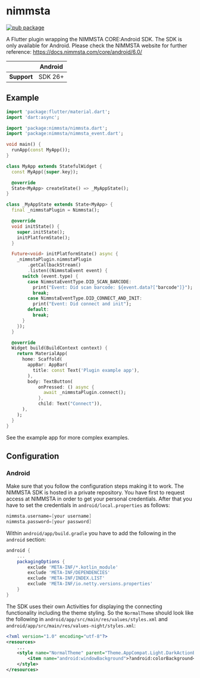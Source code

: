 <?code-excerpt path-base="example"?>

# nimmsta

[![pub package](https://img.shields.io/pub/v/nimmsta.svg)](https://pub.dev/packages/nimmsta)

A Flutter plugin wrapping the NIMMSTA CORE:Android SDK. The SDK is only available for Android. Please check the NIMMSTA
website for further reference: https://docs.nimmsta.com/core/android/6.0/

|             | Android |
|-------------|---------|
| **Support** | SDK 26+ |

## Example

<?code-excerpt "lib/basic.dart (basic-example)"?>

```dart
import 'package:flutter/material.dart';
import 'dart:async';

import 'package:nimmsta/nimmsta.dart';
import 'package:nimmsta/nimmsta_event.dart';

void main() {
  runApp(const MyApp());
}

class MyApp extends StatefulWidget {
  const MyApp({super.key});

  @override
  State<MyApp> createState() => _MyAppState();
}

class _MyAppState extends State<MyApp> {
  final _nimmstaPlugin = Nimmsta();

  @override
  void initState() {
    super.initState();
    initPlatformState();
  }

  Future<void> initPlatformState() async {
    _nimmstaPlugin.nimmstaPlugin
        .getCallbackStream()
        .listen((NimmstaEvent event) {
      switch (event.type) {
        case NimmstaEventType.DID_SCAN_BARCODE:
          print("Event: Did scan barcode: ${event.data?["barcode"]}");
          break;
        case NimmstaEventType.DID_CONNECT_AND_INIT:
          print("Event: Did connect and init");
        default:
          break;
      }
    });
  }

  @override
  Widget build(BuildContext context) {
    return MaterialApp(
      home: Scaffold(
        appBar: AppBar(
          title: const Text('Plugin example app'),
        ),
        body: TextButton(
            onPressed: () async {
              await _nimmstaPlugin.connect();
            },
            child: Text("Connect")),
      ),
    );
  }
}

```

See the example app for more complex examples.

## Configuration

### Android

Make sure that you follow the configuration steps making it to work. The NIMMSTA SDK is hosted in a private repository.
You have first to request access at NIMMSTA in order to get your personal credentials. After that you have to set the
credentials in `android/local.properties` as follows:
```groovy
nimmsta.username=[your username]
nimmsta.password=[your password]
```

Within `android/app/build.gradle` you have to add the following in the `android` section:
```groovy
android {
    ...
    packagingOptions {
        exclude 'META-INF/*.kotlin_module'
        exclude 'META-INF/DEPENDENCIES'
        exclude 'META-INF/INDEX.LIST'
        exclude 'META-INF/io.netty.versions.properties'
    }
}
```
The SDK uses their own Activities for displaying the connecting functionality including the theme styling. So the `NormalTheme` should look like the following in `android/app/src/main/res/values/styles.xml` and `android/app/src/main/res/values-night/styles.xml`:
```xml
<?xml version="1.0" encoding="utf-8"?>
<resources>
    ...
    <style name="NormalTheme" parent="Theme.AppCompat.Light.DarkActionBar">
        <item name="android:windowBackground">?android:colorBackground</item>
    </style>
</resources>
```